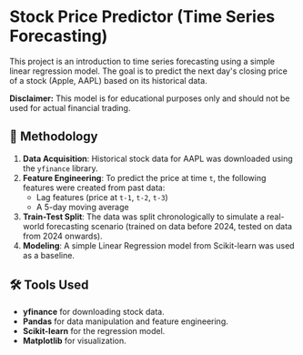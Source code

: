 # Stock Price Predictor (Time Series Forecasting)

This project is an introduction to time series forecasting using a simple linear regression model. The goal is to predict the next day's closing price of a stock (Apple, AAPL) based on its historical data.

**Disclaimer:** This model is for educational purposes only and should not be used for actual financial trading.

## 🚀 Methodology
1.  **Data Acquisition**: Historical stock data for AAPL was downloaded using the `yfinance` library.
2.  **Feature Engineering**: To predict the price at time `t`, the following features were created from past data:
    * Lag features (price at `t-1`, `t-2`, `t-3`)
    * A 5-day moving average
3.  **Train-Test Split**: The data was split chronologically to simulate a real-world forecasting scenario (trained on data before 2024, tested on data from 2024 onwards).
4.  **Modeling**: A simple Linear Regression model from Scikit-learn was used as a baseline.

## 🛠️ Tools Used
* **yfinance** for downloading stock data.
* **Pandas** for data manipulation and feature engineering.
* **Scikit-learn** for the regression model.
* **Matplotlib** for visualization.
